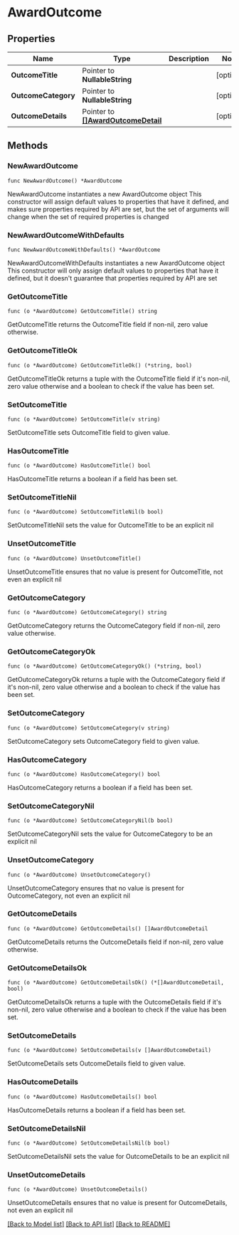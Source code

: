 # AwardOutcome

## Properties

Name | Type | Description | Notes
------------ | ------------- | ------------- | -------------
**OutcomeTitle** | Pointer to **NullableString** |  | [optional] 
**OutcomeCategory** | Pointer to **NullableString** |  | [optional] 
**OutcomeDetails** | Pointer to [**[]AwardOutcomeDetail**](AwardOutcomeDetail.md) |  | [optional] 

## Methods

### NewAwardOutcome

`func NewAwardOutcome() *AwardOutcome`

NewAwardOutcome instantiates a new AwardOutcome object
This constructor will assign default values to properties that have it defined,
and makes sure properties required by API are set, but the set of arguments
will change when the set of required properties is changed

### NewAwardOutcomeWithDefaults

`func NewAwardOutcomeWithDefaults() *AwardOutcome`

NewAwardOutcomeWithDefaults instantiates a new AwardOutcome object
This constructor will only assign default values to properties that have it defined,
but it doesn't guarantee that properties required by API are set

### GetOutcomeTitle

`func (o *AwardOutcome) GetOutcomeTitle() string`

GetOutcomeTitle returns the OutcomeTitle field if non-nil, zero value otherwise.

### GetOutcomeTitleOk

`func (o *AwardOutcome) GetOutcomeTitleOk() (*string, bool)`

GetOutcomeTitleOk returns a tuple with the OutcomeTitle field if it's non-nil, zero value otherwise
and a boolean to check if the value has been set.

### SetOutcomeTitle

`func (o *AwardOutcome) SetOutcomeTitle(v string)`

SetOutcomeTitle sets OutcomeTitle field to given value.

### HasOutcomeTitle

`func (o *AwardOutcome) HasOutcomeTitle() bool`

HasOutcomeTitle returns a boolean if a field has been set.

### SetOutcomeTitleNil

`func (o *AwardOutcome) SetOutcomeTitleNil(b bool)`

 SetOutcomeTitleNil sets the value for OutcomeTitle to be an explicit nil

### UnsetOutcomeTitle
`func (o *AwardOutcome) UnsetOutcomeTitle()`

UnsetOutcomeTitle ensures that no value is present for OutcomeTitle, not even an explicit nil
### GetOutcomeCategory

`func (o *AwardOutcome) GetOutcomeCategory() string`

GetOutcomeCategory returns the OutcomeCategory field if non-nil, zero value otherwise.

### GetOutcomeCategoryOk

`func (o *AwardOutcome) GetOutcomeCategoryOk() (*string, bool)`

GetOutcomeCategoryOk returns a tuple with the OutcomeCategory field if it's non-nil, zero value otherwise
and a boolean to check if the value has been set.

### SetOutcomeCategory

`func (o *AwardOutcome) SetOutcomeCategory(v string)`

SetOutcomeCategory sets OutcomeCategory field to given value.

### HasOutcomeCategory

`func (o *AwardOutcome) HasOutcomeCategory() bool`

HasOutcomeCategory returns a boolean if a field has been set.

### SetOutcomeCategoryNil

`func (o *AwardOutcome) SetOutcomeCategoryNil(b bool)`

 SetOutcomeCategoryNil sets the value for OutcomeCategory to be an explicit nil

### UnsetOutcomeCategory
`func (o *AwardOutcome) UnsetOutcomeCategory()`

UnsetOutcomeCategory ensures that no value is present for OutcomeCategory, not even an explicit nil
### GetOutcomeDetails

`func (o *AwardOutcome) GetOutcomeDetails() []AwardOutcomeDetail`

GetOutcomeDetails returns the OutcomeDetails field if non-nil, zero value otherwise.

### GetOutcomeDetailsOk

`func (o *AwardOutcome) GetOutcomeDetailsOk() (*[]AwardOutcomeDetail, bool)`

GetOutcomeDetailsOk returns a tuple with the OutcomeDetails field if it's non-nil, zero value otherwise
and a boolean to check if the value has been set.

### SetOutcomeDetails

`func (o *AwardOutcome) SetOutcomeDetails(v []AwardOutcomeDetail)`

SetOutcomeDetails sets OutcomeDetails field to given value.

### HasOutcomeDetails

`func (o *AwardOutcome) HasOutcomeDetails() bool`

HasOutcomeDetails returns a boolean if a field has been set.

### SetOutcomeDetailsNil

`func (o *AwardOutcome) SetOutcomeDetailsNil(b bool)`

 SetOutcomeDetailsNil sets the value for OutcomeDetails to be an explicit nil

### UnsetOutcomeDetails
`func (o *AwardOutcome) UnsetOutcomeDetails()`

UnsetOutcomeDetails ensures that no value is present for OutcomeDetails, not even an explicit nil

[[Back to Model list]](../README.md#documentation-for-models) [[Back to API list]](../README.md#documentation-for-api-endpoints) [[Back to README]](../README.md)


